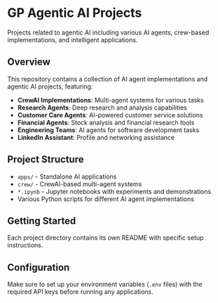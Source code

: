# GP Agentic AI Projects

Projects related to agentic AI including various AI agents, crew-based implementations, and intelligent applications.

## Overview

This repository contains a collection of AI agent implementations and agentic AI projects, featuring:

- **CrewAI Implementations**: Multi-agent systems for various tasks
- **Research Agents**: Deep research and analysis capabilities
- **Customer Care Agents**: AI-powered customer service solutions
- **Financial Agents**: Stock analysis and financial research tools
- **Engineering Teams**: AI agents for software development tasks
- **LinkedIn Assistant**: Profile and networking assistance

## Project Structure

- `apps/` - Standalone AI applications
- `crew/` - CrewAI-based multi-agent systems
- `*.ipynb` - Jupyter notebooks with experiments and demonstrations
- Various Python scripts for different AI agent implementations

## Getting Started

Each project directory contains its own README with specific setup instructions.

## Configuration

Make sure to set up your environment variables (`.env` files) with the required API keys before running any applications.
